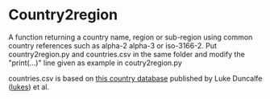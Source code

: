 # Country2region
A function returning a country name, region or sub-region using common country references such as alpha-2 alpha-3 or iso-3166-2.
Put country2region.py and countries.csv in the same folder and modify the "print(...)" line given as example in coutry2region.py


countries.csv is based on [this country database](https://github.com/lukes/ISO-3166-Countries-with-Regional-Codes/blob/master/all/all.csv) published by Luke Duncalfe ([lukes](https://github.com/lukes)) et al. 
